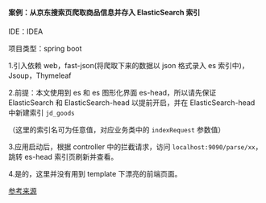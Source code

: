 #### 案例：从京东搜索页爬取商品信息并存入 ElasticSearch 索引

IDE：IDEA

项目类型：spring boot

1.引入依赖 web，fast-json(将爬取下来的数据以 json 格式录入 es 索引中)，Jsoup，Thymeleaf

2.前提：本文使用到 es 和 es 图形化界面 es-head，所以请先保证 ElasticSearch 和 ElasticSearch-head 以提前开启，并在 ElasticSearch-head 中新建索引 `jd_goods` 

（这里的索引名可为任意值，对应业务类中的 `indexRequest` 参数值）

3.应用启动后，根据 controller 中的拦截请求，访问 `localhost:9090/parse/xx`，跳转 es-head 索引页刷新并查看。

4.是的，这里并没有用到 template 下漂亮的前端页面。

[参考来源](https://www.bilibili.com/video/BV17a4y1x7zq?p=17)

